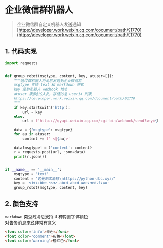 # 企业微信群机器人

> 企业微信群自定义机器人发送通知  
> [https://developer.work.weixin.qq.com/document/path/91770](https://developer.work.weixin.qq.com/document/path/91770)

## 1. 代码实现

```python
import requests


def group_robot(msgtype, content, key, atuser=[]):
    """通过群机器人将消息发送到企业微信群
    msgtype 支持 text 和 markdown 格式
    key 是群机器人 webhook 地址
    atuser 表示@的人员，存储的是 userid 列表
    https://developer.work.weixin.qq.com/document/path/91770
    """
    if key.startswith('http'):
        url = key
    else:
        url = f'https://qyapi.weixin.qq.com/cgi-bin/webhook/send?key={key}'

    data = {'msgtype': msgtype}
    for au in atuser:
        content += f' <@{au}>'

    data[msgtype] = {'content': content}
    r = requests.post(url, json=data)
    print(r.json())


if __name__ == '__main__':
    msgtype = 'text'
    content = '这是测试消息\nhttps://python-abc.xyz/'
    key = '9f571bb0-8692-abcd-abcd-48e79ed2f748'
    group_robot(msgtype, content, key)
```


## 2. 颜色支持

`markdown` 类型的消息支持 3 种内置字体颜色  
对告警消息来说非常有意义

```html
<font color="info">绿色</font>
<font color="comment">灰色</font>
<font color="warning">橙红色</font>
```
